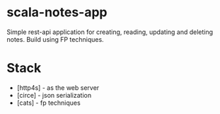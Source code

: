 # scala-notes-app
Simple rest-api application for creating, reading, updating and deleting notes. Build using FP techniques. 
# Stack
- [http4s] - as the web server
- [circe] -  json serialization
- [cats] - fp techniques
